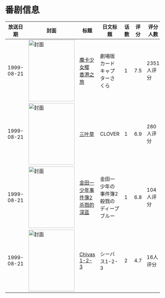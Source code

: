 # 番剧信息

|放送日期|封面|标题|日文标题|话数|评分|评分人数|
|---|---|---|---|---|---|---|
|1999-08-21|<img src="https://lain.bgm.tv/pic/cover/c/7a/f6/1941_0l5Uy.jpg" alt="封面" style="width:150px;height:200px;object-fit:cover;">|[魔卡少女樱 香港之旅](https://bangumi.tv/subject/1941)|劇場版 カードキャプターさくら|1|7.5|2351人评分|
|1999-08-21|<img src="https://lain.bgm.tv/pic/cover/c/4c/21/18575_E4jaM.jpg" alt="封面" style="width:150px;height:200px;object-fit:cover;">|[三叶草](https://bangumi.tv/subject/18575)|CLOVER|1|6.9|280人评分|
|1999-08-21|<img src="https://lain.bgm.tv/pic/cover/c/8f/8e/49423_pTwwi.jpg" alt="封面" style="width:150px;height:200px;object-fit:cover;">|[金田一少年事件簿2 杀戮的深蓝](https://bangumi.tv/subject/49423)|金田一少年の事件簿2 殺戮のディープブルー|1|6.8|104人评分|
|1999-08-21|<img src="https://lain.bgm.tv/pic/cover/c/d0/5c/78096_tYduT.jpg" alt="封面" style="width:150px;height:200px;object-fit:cover;">|[Chivas 1-2-3](https://bangumi.tv/subject/78096)|シーバス1-2-3|2|4.7|16人评分|
